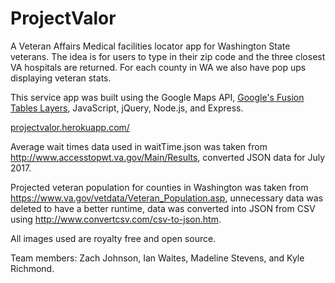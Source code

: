 # ProjectValor

A Veteran Affairs Medical facilities locator app for Washington State veterans. The idea is for users to type in their zip code and the three closest VA hospitals are returned. For each county in WA we also have pop ups displaying veteran stats.

This service app was built using the Google Maps API, [Google's Fusion Tables Layers](https://developers.google.com/maps/documentation/javascript/examples/layer-fusiontables-simple), JavaScript, jQuery, Node.js, and Express. 

[projectvalor.herokuapp.com/](projectvalor.herokuapp.com/)

Average wait times data used in waitTime.json was taken from http://www.accesstopwt.va.gov/Main/Results, converted JSON data for July 2017.

Projected veteran population for counties in Washington was taken from https://www.va.gov/vetdata/Veteran_Population.asp, unnecessary data was deleted to have a better runtime, data was converted into JSON from CSV using http://www.convertcsv.com/csv-to-json.htm.

All images used are royalty free and open source.

Team members: Zach Johnson, Ian Waites, Madeline Stevens, and Kyle Richmond. 
